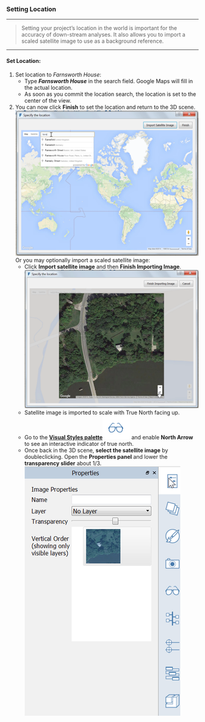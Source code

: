 ### Setting Location
---

> Setting your project’s location in the world is important for the accuracy of down-stream analyses. It also allows you to import a scaled satellite image to use as a background reference.

---

#### Set Location:

1. Set location to *Farnsworth House*:
    - Type ***Farnsworth House*** in the search field. Google Maps will fill in the actual location.
    - As soon as you commit the location search, the location is set to the center of the view.
2. You can now click **Finish** to set the location and return to the 3D scene.
![](./images/4101d5b1-cd39-4a96-b4a8-8d7009c54848.png)
Or you may optionally import a scaled satellite image:
    - Click **Import satellite image** and then **Finish Importing Image**.
![](./images/894bd8ae-cb86-4330-ae3f-fe58ac39ab73.png)
    - Satellite image is imported to scale with True North facing up.
    - Go to the [**Visual Styles palette**](../tool-library/tool-bars-extended.md)![](./images/aa340156-b0de-4132-8b24-98fe2533dbfe.png) and enable **North Arrow** to see an interactive indicator of true north.
    - Once back in the 3D scene, **select the satellite image** by doubleclicking. Open the **Properties panel** and lower the **transparency slider** about 1/3. ![](./images/038168bf-b019-4a1f-8fb7-308ae4fe218e1.png)